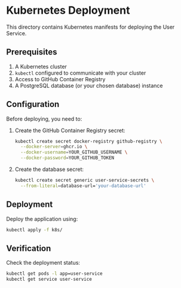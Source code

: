 # Kubernetes Deployment

This directory contains Kubernetes manifests for deploying the User Service.

## Prerequisites

1. A Kubernetes cluster
2. `kubectl` configured to communicate with your cluster
3. Access to GitHub Container Registry
4. A PostgreSQL database (or your chosen database) instance

## Configuration

Before deploying, you need to:

1. Create the GitHub Container Registry secret:
   ```bash
   kubectl create secret docker-registry github-registry \
     --docker-server=ghcr.io \
     --docker-username=YOUR_GITHUB_USERNAME \
     --docker-password=YOUR_GITHUB_TOKEN
   ```

2. Create the database secret:
   ```bash
   kubectl create secret generic user-service-secrets \
     --from-literal=database-url='your-database-url'
   ```

## Deployment

Deploy the application using:

```bash
kubectl apply -f k8s/
```

## Verification

Check the deployment status:
```bash
kubectl get pods -l app=user-service
kubectl get service user-service
```
